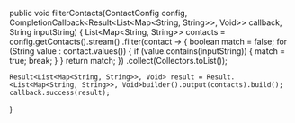 public void filterContacts(ContactConfig config, CompletionCallback<Result<List<Map<String, String>>, Void>> callback, String inputString) {
    List<Map<String, String>> contacts = config.getContacts().stream()
            .filter(contact -> {
                boolean match = false;
                for (String value : contact.values()) {
                    if (value.contains(inputString)) {
                        match = true;
                        break;
                    }
                }
                return match;
            })
            .collect(Collectors.toList());

    Result<List<Map<String, String>>, Void> result = Result.<List<Map<String, String>>, Void>builder().output(contacts).build();
    callback.success(result);
}
